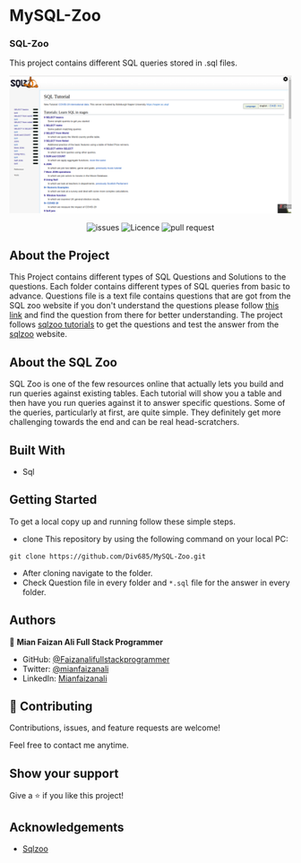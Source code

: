 # MySQL-Zoo

### SQL-Zoo
This project contains different SQL queries stored in .sql files.

![screenshot](./img/screenshot.png)

<p align="center"> 
<img src="https://img.shields.io/github/issues/Div685/MySQL-Zoo?style=for-the-badge" alt="issues" >
<img src="https://img.shields.io/github/license/Div685/MySQL-Zoo?style=for-the-badge" alt="Licence" >
<img src="https://img.shields.io/github/issues-pr/Div685/MySQL-Zoo?style=for-the-badge" alt="pull request" >
</p>

## About the Project
This Project contains different types of SQL Questions and Solutions to the questions. Each folder contains different types of SQL queries from basic to advance. Questions file is a text file contains questions that are got from the SQL zoo website if you don't understand the questions please follow [this link](https://sqlzoo.net/) and find the question from there for better understanding. 
The project follows [sqlzoo tutorials](https://sqlzoo.net/) to get the questions and test the answer from the [sqlzoo](https://sqlzoo.net/) website.

## About the SQL Zoo
SQL Zoo is one of the few resources online that actually lets you build and run queries against existing tables. Each tutorial will show you a table and then have you run queries against it to answer specific questions. Some of the queries, particularly at first, are quite simple. They definitely get more challenging towards the end and can be real head-scratchers.



## Built With

- Sql 


## Getting Started

To get a local copy up and running follow these simple steps.

- clone This repository by using the following command on your local PC:

```
git clone https://github.com/Div685/MySQL-Zoo.git
```
- After cloning navigate to the folder.
- Check Question file in every folder and `*.sql` file for the answer in every folder.



## Authors

👤 **Mian Faizan Ali Full Stack Programmer**

- GitHub: [@Faizanalifullstackprogrammer](https://github.com/Faizanalifullstackprogrammer)
- Twitter: [@mianfaizanali](https://twitter.com/mianfaizanali)
- LinkedIn: [Mianfaizanali](https://pk.linkedin.com/in/mianfaizanali)



## 🤝 Contributing

Contributions, issues, and feature requests are welcome!

Feel free to contact me anytime.


## Show your support

Give a ⭐️ if you like this project!

## Acknowledgements
- [Sqlzoo](https://sqlzoo.net/)
